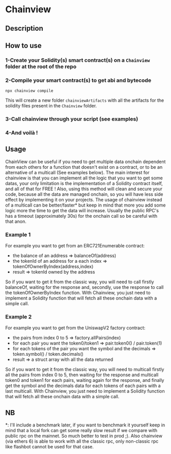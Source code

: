 # Chainview

## Description

## How to use

### 1-Create your Solidity(s) smart contract(s) on a `Chainview` folder at the root of the repo

### 2-Compile your smart contract(s) to get abi and bytecode

```
npx chainview compile
```

This will create a new folder `chainviewArtifacts` with all the artifacts for the solidity files present in the `Chainview` folder.

### 3-Call chainview through your script (see examples)

### 4-And voilà !

## Usage

ChainView can be useful if you need to get multiple data onchain dependent from each others for a function that doesn't exist on a contract, or to be an alternative of a multicall (See examples below). The main interest for chainview is that you can implement all the logic that you want to get some datas, your only limitation is the implementation of a Solidity contract itself, and all of that for FREE !
Also, using this method will clean and secure your code, because all the data are managed onchain, so you will have less side effect by implementing it on your projects.
The usage of chainview instead of a multicall can be better/faster\* but keep in mind that more you add some logic more the time to get the data will increase.
Usually the public RPC's has a timeout (approximately 30s) for the onchain call so be careful with that anon.

### Example 1

For example you want to get from an ERC721Enumerable contract:

- the balance of an address => balanceOf(address)
- the tokenId of an address for a each index => tokenOfOwnerByIndex(address,index)
- result => tokenId owned by the address

So if you want to get it from the classic way, you will need to call firstly balanceOf, waiting for the response and, secondly, use the response to call the tokenOfOwnerByIndex function.
With Chainview, you just need to implement a Solidity function that will fetch all these onchain data with a simple call.

### Example 2

For example you want to get from the UniswapV2 factory contract:

- the pairs from index 0 to 5 => factory.allPairs(index)
- for each pair you want the token0/token1 => pair.token0() / pair.token(1)
- for each tokens of the pair you want the symbol and the decimals => token.symbol() / token.decimals()
- result => a struct array with all the data returned

So if you want to get it from the classic way, you will need to multicall firstly all the pairs from index 0 to 5, then waiting for the response and multicall token0 and token1 for each pairs, waiting again for the response, and finally get the symbol and the decimals data for each tokens of each pairs with a last multicall.
With Chainview, you just need to implement a Solidity function that will fetch all these onchain data with a simple call.

## NB

\*: I'll include a benchmark later, if you want to benchmark it yourself keep in mind that a local fork can get some really slow result if we compare with public rpc on the mainnet. So much better to test in prod ;). Also chainview (via ethers 6) is able to work with all the classic rpc, only non-classic rpc like flashbot cannot be used for that case.
